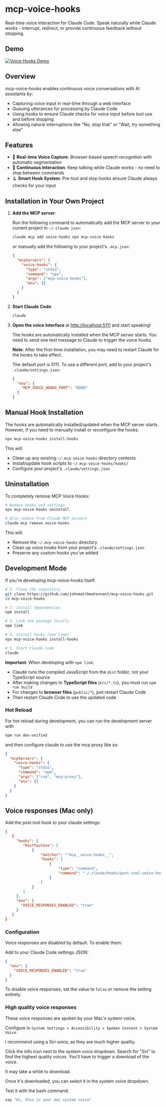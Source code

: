 # mcp-voice-hooks

Real-time voice interaction for Claude Code. Speak naturally while Claude works - interrupt, redirect, or provide continuous feedback without stopping.

## Demo

[![Voice Hooks Demo](https://img.youtube.com/vi/KpkxvJ65gbM/0.jpg)](https://youtu.be/KpkxvJ65gbM)

## Overview

mcp-voice-hooks enables continuous voice conversations with AI assistants by:

- Capturing voice input in real-time through a web interface
- Queuing utterances for processing by Claude Code
- Using hooks to ensure Claude checks for voice input before tool use and before stopping
- Allowing natural interruptions like "No, stop that" or "Wait, try something else"

## Features

- 🎤 **Real-time Voice Capture**: Browser-based speech recognition with automatic segmentation
- 🔄 **Continuous Interaction**: Keep talking while Claude works - no need to stop between commands
- 🪝 **Smart Hook System**: Pre-tool and stop hooks ensure Claude always checks for your input

## Installation in Your Own Project

1. **Add the MCP server**:

   Run the following command to automatically add the MCP server to your current project in `~/.claude.json`:

    ```bash
    claude mcp add voice-hooks npx mcp-voice-hooks
    ```

   or manually add the following to your project's `.mcp.json`:

   ```json
   {
     "mcpServers": {
       "voice-hooks": {
         "type": "stdio",
         "command": "npx",
         "args": ["mcp-voice-hooks"],
         "env": {}
       }
     }
   }
   ```

2. **Start Claude Code**:

   ```bash
   claude
   ```

3. **Open the voice interface** at <http://localhost:5111> and start speaking! 

   The hooks are automatically installed when the MCP server starts. You need to send one text message to Claude to trigger the voice hooks.

   **Note**: After the first-time installation, you may need to restart Claude for the hooks to take effect.

   The default port is 5111. To use a different port, add to your project's `.claude/settings.json`:

   ```json
   {
     "env": {
       "MCP_VOICE_HOOKS_PORT": "8080"
     }
   }
   ```

## Manual Hook Installation

The hooks are automatically installed/updated when the MCP server starts. However, if you need to manually install or reconfigure the hooks:

```bash
npx mcp-voice-hooks install-hooks
```

This will:

- Clean up any existing `~/.mcp-voice-hooks` directory contents
- Install/update hook scripts to `~/.mcp-voice-hooks/hooks/`
- Configure your project's `.claude/settings.json`

## Uninstallation

To completely remove MCP Voice Hooks:

```bash
# Remove hooks and settings
npx mcp-voice-hooks uninstall

# Also remove from Claude MCP servers
claude mcp remove voice-hooks
```

This will:

- Remove the `~/.mcp-voice-hooks` directory
- Clean up voice hooks from your project's `.claude/settings.json`
- Preserve any custom hooks you've added

## Development Mode

If you're developing mcp-voice-hooks itself:

```bash
# 1. Clone the repository
git clone https://github.com/johnmatthewtennant/mcp-voice-hooks.git
cd mcp-voice-hooks

# 2. Install dependencies
npm install

# 3. Link the package locally
npm link

# 4. Install hooks (one time)
npx mcp-voice-hooks install-hooks

# 5. Start Claude Code
claude
```

**Important**: When developing with `npm link`:

- Claude runs the compiled JavaScript from the `dist` folder, not your TypeScript source
- After making changes to **TypeScript files** (`src/*.ts`), you must run `npm run build`
- For changes to **browser files** (`public/*`), just restart Claude Code
- Then restart Claude Code to use the updated code

### Hot Reload

For hot reload during development, you can run the development server with

```bash
npm run dev-unified
```

and then configure claude to use the mcp proxy like so:

```json
{
  "mcpServers": {
    "voice-hooks": {
      "type": "stdio",
      "command": "npm",
      "args": ["run", "mcp-proxy"],
      "env": {}
    }
  }
}
```

## Voice responses (Mac only)

Add the post tool hook to your claude settings:

```json
{
   {
     "hooks": {
        "PostToolUse": [
            {
                "matcher": "^mcp__voice-hooks__",
                "hooks": [
                    {
                        "type": "command",
                        "command": "./.claude/hooks/post-tool-voice-hook.sh"
                    }
                ]
            }
        ]
     },
     "env": {
       "VOICE_RESPONSES_ENABLED": "true"
     }
   }
}
```

### Configuration

Voice responses are disabled by default. To enable them:

Add to your Claude Code settings JSON:

```json
{
  "env": {
    "VOICE_RESPONSES_ENABLED": "true"
  }
}
```

To disable voice responses, set the value to `false` or remove the setting entirely.

### High quality voice responses

These voice responses are spoken by your Mac's system voice.

Configure in `System Settings > Accessibility > Spoken Content > System Voice`

I recommend using a Siri voice, as they are much higher quality.

Click the info icon next to the system voice dropdown. Search for "Siri" to find the highest quality voices. You'll have to trigger a download of the voice.

It may take a while to download.

Once it's downloaded, you can select it in the system voice dropdown.

Test it with the bash command:

```bash
say "Hi, this is your mac system voice"
```
